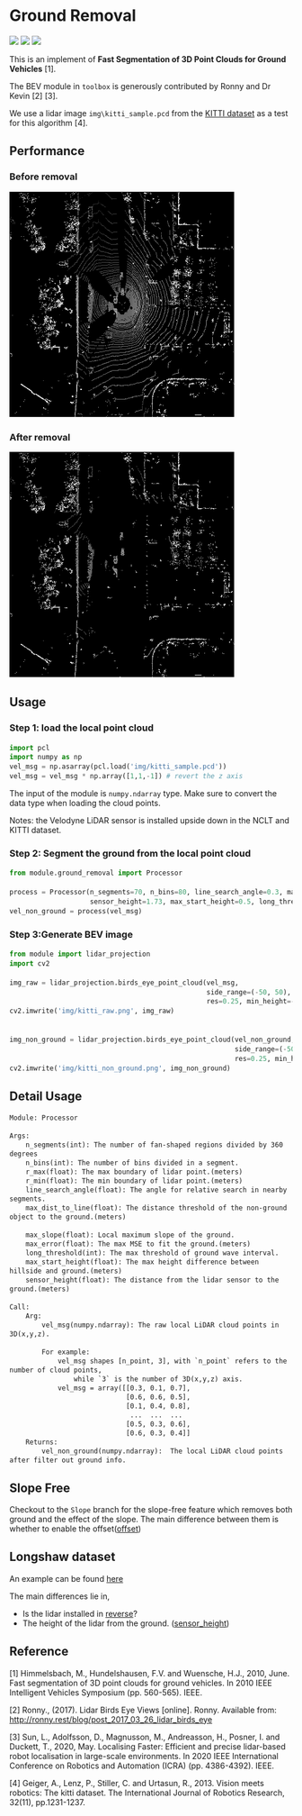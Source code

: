 # Ground Removal

![](https://img.shields.io/badge/version-v0.0.1-blue)
![](https://img.shields.io/badge/python-v3.5-blue)
![](https://img.shields.io/badge/build-passing-brightgreen)

This is an implement of **Fast Segmentation of 3D Point Clouds for Ground Vehicles** [1].

The BEV module in `toolbox` is generously contributed by Ronny and Dr Kevin [2] [3].

We use a lidar image `img\kitti_sample.pcd` from the [KITTI dataset](http://www.cvlibs.net/datasets/kitti/) as a test for this algorithm [4].


## Performance
### Before removal
![](img/kitti_raw.png)

### After removal
![](img/kitti_non_ground.png)

## Usage

### Step 1: load the local point cloud

```python
import pcl
import numpy as np
vel_msg = np.asarray(pcl.load('img/kitti_sample.pcd'))
vel_msg = vel_msg * np.array([1,1,-1]) # revert the z axis
```
The input of the module is `numpy.ndarray` type. Make sure to convert the data type when loading the cloud points.

Notes: the Velodyne LiDAR sensor is installed upside down in the NCLT and KITTI dataset.

### Step 2: Segment the ground from the local point cloud

```python
from module.ground_removal import Processor

process = Processor(n_segments=70, n_bins=80, line_search_angle=0.3, max_dist_to_line=0.15,
                    sensor_height=1.73, max_start_height=0.5, long_threshold=8)
vel_non_ground = process(vel_msg)
```

### Step 3:Generate BEV image

```python
from module import lidar_projection
import cv2

img_raw = lidar_projection.birds_eye_point_cloud(vel_msg,
                                                 side_range=(-50, 50), fwd_range=(-50, 50),
                                                 res=0.25, min_height=-2, max_height=4)
cv2.imwrite('img/kitti_raw.png', img_raw)


img_non_ground = lidar_projection.birds_eye_point_cloud(vel_non_ground,
                                                        side_range=(-50, 50), fwd_range=(-50, 50),
                                                        res=0.25, min_height=-2, max_height=4)
cv2.imwrite('img/kitti_non_ground.png', img_non_ground)
```


## Detail Usage

```
Module: Processor

Args:
    n_segments(int): The number of fan-shaped regions divided by 360 degrees
    n_bins(int): The number of bins divided in a segment.
    r_max(float): The max boundary of lidar point.(meters)
    r_min(float): The min boundary of lidar point.(meters)
    line_search_angle(float): The angle for relative search in nearby segments.
    max_dist_to_line(float): The distance threshold of the non-ground object to the ground.(meters)

    max_slope(float): Local maximum slope of the ground.
    max_error(float): The max MSE to fit the ground.(meters)
    long_threshold(int): The max threshold of ground wave interval.
    max_start_height(float): The max height difference between hillside and ground.(meters)
    sensor_height(float): The distance from the lidar sensor to the ground.(meters)

Call:
    Arg:
        vel_msg(numpy.ndarray): The raw local LiDAR cloud points in 3D(x,y,z).
        
        For example:
            vel_msg shapes [n_point, 3], with `n_point` refers to the number of cloud points, 
                while `3` is the number of 3D(x,y,z) axis.
            vel_msg = array([[0.3, 0.1, 0.7],
                             [0.6, 0.6, 0.5],
                             [0.1, 0.4, 0.8],
                              ...  ...  ...
                             [0.5, 0.3, 0.6],
                             [0.6, 0.3, 0.4]]
    Returns:
        vel_non_ground(numpy.ndarray):  The local LiDAR cloud points after filter out ground info.
```

## Slope Free

Checkout to the `Slope` branch for the slope-free feature which removes both ground and the effect of the slope. The main difference between them is whether to enable the offset([offset](https://github.com/SilvesterHsu/LiDAR_ground_removal/blob/Slope/module/ground_removal.py#L64))

## Longshaw dataset

An example can be found [here](https://gist.github.com/SilvesterHsu/4bdf57250d9b5d95a937e09a74257dcd)

The main differences lie in,
* Is the lidar installed in [reverse](https://github.com/SilvesterHsu/LiDAR_ground_removal/blob/master/main.py#L11)?
* The height of the lidar from the ground. ([sensor_height](https://github.com/SilvesterHsu/LiDAR_ground_removal/blob/master/main.py#L15))

## Reference

[1] Himmelsbach, M., Hundelshausen, F.V. and Wuensche, H.J., 2010, June. Fast segmentation of 3D point clouds for ground vehicles. In 2010 IEEE Intelligent Vehicles Symposium (pp. 560-565). IEEE.

[2] Ronny., (2017). Lidar Birds Eye Views [online]. Ronny. Available from: http://ronny.rest/blog/post_2017_03_26_lidar_birds_eye

[3] Sun, L., Adolfsson, D., Magnusson, M., Andreasson, H., Posner, I. and Duckett, T., 2020, May. Localising Faster: Efficient and precise lidar-based robot localisation in large-scale environments. In 2020 IEEE International Conference on Robotics and Automation (ICRA) (pp. 4386-4392). IEEE.

[4] Geiger, A., Lenz, P., Stiller, C. and Urtasun, R., 2013. Vision meets robotics: The kitti dataset. The International Journal of Robotics Research, 32(11), pp.1231-1237.
